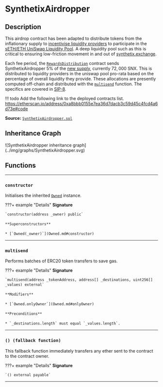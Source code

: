 # SynthetixAirdropper

## Description

This airdrop contract has been adapted to distribute tokens from the inflationary supply to [incentivise liquidity providers](../incentives.md#liquidity-providers) to participate in the [sETH/ETH UniSwap Liquidity Pool](https://etherscan.io/address/0xe9cf7887b93150d4f2da7dfc6d502b216438f244/#tokentxns). A deep liquidity pool such as this is critical to ensuring low-friction movement in and out of [synthetix.exchange](https://synthetix.exchange).

Each fee period, the [`RewardsDistribution`](RewardsDistribution.md) contract sends SynthetixAirdropper 5% of the [new supply](SupplySchedule.md), currently $72,000$ SNX. This is distributed to liquidity providers in the uniswap pool pro-rata based on the percentage of overall liquidity they provide. These allocations are presently computed off-chain and distributed with the [`multisend`](#multisend) function. The specifics are covered in [SIP-8](https://sips.synthetix.io/sips/sip-8).

!!! todo
    Add the following link to the deployed contracts list.
    https://etherscan.io/address/0xa8bbb0155e7ea36d7dacb3c59d45c4fcd4a6d73e#code

**Source:** [`SynthetixAirdropper.sol`](https://github.com/Synthetixio/synthetix/blob/SynthetixAirdropper/contracts/SynthetixAirdropper.sol)

<section-sep />

## Inheritance Graph

<inheritance-graph>
    ![SynthetixAirdropper inheritance graph](../img/graphs/SynthetixAirdropper.svg)
</inheritance-graph>

<section-sep />

## Functions

---

### `constructor`

Initialises the inherited [`Owned`](Owned.md) instance.

???+ example "Details"
    **Signature**

    `constructor(address _owner) public`

    **Superconstructors**

    * [`Owned(_owner)`](Owned.md#constructor)

---

### `multisend`

Performs batches of ERC20 token transfers to save gas.

???+ example "Details"
    **Signature**

    `multisend(address _tokenAddress, address[] _destinations, uint256[] _values) external`

    **Modifiers**

    * [`Owned.onlyOwner`](Owned.md#onlyOwner)

    **Preconditions**

    * `_destinations.length` must equal `_values.length`.

---

### `() (fallback function)`

This fallback function immediately transfers any ether sent to the contract to the contract owner.

???+ example "Details"
    **Signature**

    `() external payable`

---

<section-sep />
